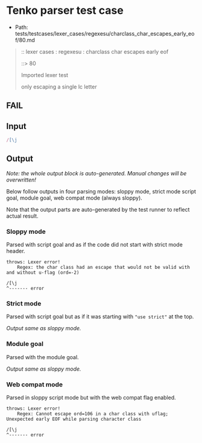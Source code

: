 # Tenko parser test case

- Path: tests/testcases/lexer_cases/regexesu/charclass_char_escapes_early_eof/80.md

> :: lexer cases : regexesu : charclass char escapes early eof
>
> ::> 80
>
> Imported lexer test
>
> only escaping a single lc letter

## FAIL

## Input

`````js
/[\j
`````

## Output

_Note: the whole output block is auto-generated. Manual changes will be overwritten!_

Below follow outputs in four parsing modes: sloppy mode, strict mode script goal, module goal, web compat mode (always sloppy).

Note that the output parts are auto-generated by the test runner to reflect actual result.

### Sloppy mode

Parsed with script goal and as if the code did not start with strict mode header.

`````
throws: Lexer error!
    Regex: the char class had an escape that would not be valid with and without u-flag (ord=-2)

/[\j
^------- error
`````

### Strict mode

Parsed with script goal but as if it was starting with `"use strict"` at the top.

_Output same as sloppy mode._

### Module goal

Parsed with the module goal.

_Output same as sloppy mode._

### Web compat mode

Parsed in sloppy script mode but with the web compat flag enabled.

`````
throws: Lexer error!
    Regex: Cannot escape ord=106 in a char class with uflag; Unexpected early EOF while parsing character class

/[\j
^------- error
`````

